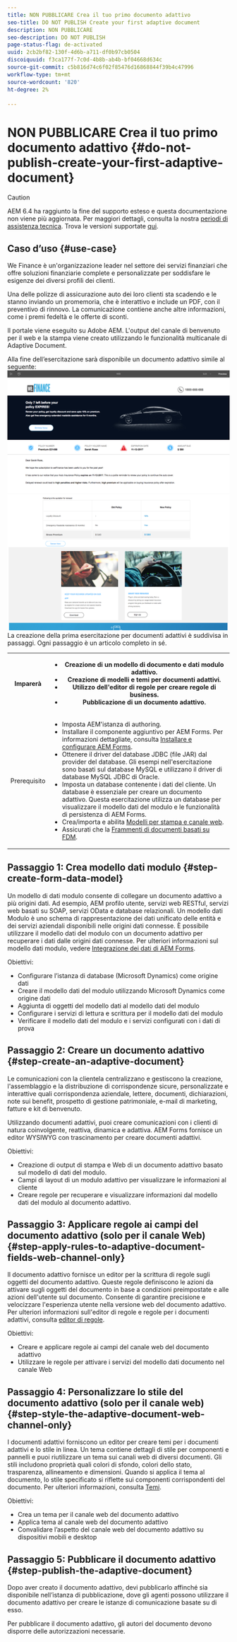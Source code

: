 ```yaml
---
title: NON PUBBLICARE Crea il tuo primo documento adattivo
seo-title: DO NOT PUBLISH Create your first adaptive document
description: NON PUBBLICARE
seo-description: DO NOT PUBLISH
page-status-flag: de-activated
uuid: 2cb2bf82-130f-4d6b-a711-df0b97cb0504
discoiquuid: f3ca177f-7c0d-4b8b-ab4b-bf04668d634c
source-git-commit: c5b816d74c6f02f85476d16868844f39b4c47996
workflow-type: tm+mt
source-wordcount: '820'
ht-degree: 2%

---
```



# NON PUBBLICARE Crea il tuo primo documento adattivo {#do-not-publish-create-your-first-adaptive-document}

>[!CAUTION]
>
>AEM 6.4 ha raggiunto la fine del supporto esteso e questa documentazione non viene più aggiornata. Per maggiori dettagli, consulta la nostra [periodi di assistenza tecnica](https://helpx.adobe.com/it/support/programs/eol-matrix.html). Trova le versioni supportate [qui](https://experienceleague.adobe.com/docs/).

## Caso d’uso  {#use-case}

We Finance è un&#39;organizzazione leader nel settore dei servizi finanziari che offre soluzioni finanziarie complete e personalizzate per soddisfare le esigenze dei diversi profili dei clienti.

Una delle polizze di assicurazione auto dei loro clienti sta scadendo e le stanno inviando un promemoria, che è interattivo e include un PDF, con il preventivo di rinnovo. La comunicazione contiene anche altre informazioni, come i premi fedeltà e le offerte di sconti.

Il portale viene eseguito su Adobe AEM. L&#39;output del canale di benvenuto per il web e la stampa viene creato utilizzando le funzionalità multicanale di Adaptive Document.

Alla fine dell’esercitazione sarà disponibile un documento adattivo simile al seguente:
[ ![ad-1](assets/ad-1.png)](https://blogs.adobe.com/contentcorner/files/2017/07/PAF_Mobile.pdf)    [ ![ad-2](assets/ad-2.png)](https://blogs.adobe.com/contentcorner/files/2017/07/PAF_Desktop.pdf)La creazione della prima esercitazione per documenti adattivi è suddivisa in passaggi. Ogni passaggio è un articolo completo in sé.

<table> 
 <tbody>
  <tr>
   <th>Imparerà</th> 
   <th>
    <ul> 
     <li>Creazione di un modello di documento e dati modulo adattivo.</li> 
     <li>Creazione di modelli e temi per documenti adattivi.</li> 
     <li>Utilizzo dell'editor di regole per creare regole di business.<br /> </li> 
     <li>Pubblicazione di un documento adattivo. <br /> </li> 
    </ul> </th> 
  </tr>
  <tr>
   <td>Prerequisito</td> 
   <td>
    <ul> 
     <li>Imposta AEM'istanza di authoring. </li> 
     <li>Installare il componente aggiuntivo per AEM Forms. Per informazioni dettagliate, consulta <a href="/help/forms/using/installing-configuring-aem-forms-osgi.md" target="_blank">Installare e configurare AEM Forms</a>.</li> 
     <li>Ottenere il driver del database JDBC (file JAR) dal provider del database. Gli esempi nell'esercitazione sono basati sul database MySQL e utilizzano il driver di database MySQL JDBC di Oracle. </li> 
     <li>Imposta un database contenente i dati del cliente. Un database è essenziale per creare un documento adattivo. Questa esercitazione utilizza un database per visualizzare il modello dati del modulo e le funzionalità di persistenza di AEM Forms. </li> 
     <li>Crea/importa e abilita <a href="/help/forms/using/web-channel-print-channel.md">Modelli per stampa e canale web</a>.</li> 
     <li>Assicurati che la <a href="/help/forms/using/document-fragments.md">Frammenti di documenti basati su FDM</a>.</li> 
    </ul> </td> 
  </tr>
 </tbody>
</table>

## Passaggio 1: Crea modello dati modulo {#step-create-form-data-model}

Un modello di dati modulo consente di collegare un documento adattivo a più origini dati. Ad esempio, AEM profilo utente, servizi web RESTful, servizi web basati su SOAP, servizi OData e database relazionali. Un modello dati Modulo è uno schema di rappresentazione dei dati unificato delle entità e dei servizi aziendali disponibili nelle origini dati connesse. È possibile utilizzare il modello dati del modulo con un documento adattivo per recuperare i dati dalle origini dati connesse. Per ulteriori informazioni sul modello dati modulo, vedere [Integrazione dei dati di AEM Forms](/help/forms/using/data-integration.md).

Obiettivi:

* Configurare l’istanza di database (Microsoft Dynamics) come origine dati
* Creare il modello dati del modulo utilizzando Microsoft Dynamics come origine dati
* Aggiunta di oggetti del modello dati al modello dati del modulo
* Configurare i servizi di lettura e scrittura per il modello dati del modulo
* Verificare il modello dati del modulo e i servizi configurati con i dati di prova

## Passaggio 2: Creare un documento adattivo {#step-create-an-adaptive-document}

Le comunicazioni con la clientela centralizzano e gestiscono la creazione, l&#39;assemblaggio e la distribuzione di corrispondenze sicure, personalizzate e interattive quali corrispondenza aziendale, lettere, documenti, dichiarazioni, note sui benefit, prospetto di gestione patrimoniale, e-mail di marketing, fatture e kit di benvenuto.

Utilizzando documenti adattivi, puoi creare comunicazioni con i clienti di natura coinvolgente, reattiva, dinamica e adattiva. AEM Forms fornisce un editor WYSIWYG con trascinamento per creare documenti adattivi.

<!--`For more information about adaptive documents, see [Introduction to authoring adaptive documents](/forms/using/introduction-ad-authoring.md).`-->

Obiettivi:

* Creazione di output di stampa e Web di un documento adattivo basato sul modello di dati del modulo.
* Campi di layout di un modulo adattivo per visualizzare le informazioni al cliente
* Creare regole per recuperare e visualizzare informazioni dal modello dati del modulo al documento adattivo.

<!--![see-the-guide-sm](assets/see-the-guide-sm.png)-->

## Passaggio 3: Applicare regole ai campi del documento adattivo (solo per il canale Web) {#step-apply-rules-to-adaptive-document-fields-web-channel-only}

Il documento adattivo fornisce un editor per la scrittura di regole sugli oggetti del documento adattivo. Queste regole definiscono le azioni da attivare sugli oggetti del documento in base a condizioni preimpostate e alle azioni dell&#39;utente sul documento. Consente di garantire precisione e velocizzare l&#39;esperienza utente nella versione web del documento adattivo. Per ulteriori informazioni sull&#39;editor di regole e regole per i documenti adattivi, consulta [editor di regole](/help/forms/using/rule-editor.md).

Obiettivi:

* Creare e applicare regole ai campi del canale web del documento adattivo
* Utilizzare le regole per attivare i servizi del modello dati documento nel canale Web

## Passaggio 4: Personalizzare lo stile del documento adattivo (solo per il canale web) {#step-style-the-adaptive-document-web-channel-only}

I documenti adattivi forniscono un editor per creare temi per i documenti adattivi e lo stile in linea. Un tema contiene dettagli di stile per componenti e pannelli e puoi riutilizzare un tema sui canali web di diversi documenti. Gli stili includono proprietà quali colori di sfondo, colori dello stato, trasparenza, allineamento e dimensioni. Quando si applica il tema al documento, lo stile specificato si riflette sui componenti corrispondenti del documento. Per ulteriori informazioni, consulta [Temi](/help/forms/using/themes.md).

Obiettivi:

* Crea un tema per il canale web del documento adattivo
* Applica tema al canale web del documento adattivo
* Convalidare l’aspetto del canale web del documento adattivo su dispositivi mobili e desktop

## Passaggio 5: Pubblicare il documento adattivo {#step-publish-the-adaptive-document}

Dopo aver creato il documento adattivo, devi pubblicarlo affinché sia disponibile nell’istanza di pubblicazione, dove gli agenti possono utilizzare il documento adattivo per creare le istanze di comunicazione basate su di esso.

Per pubblicare il documento adattivo, gli autori del documento devono disporre delle autorizzazioni necessarie.
